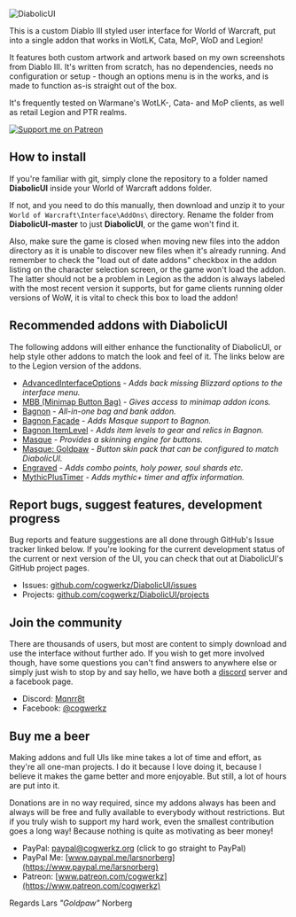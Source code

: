 ![DiabolicUI](http://i.imgur.com/VhvOlh3.png)

This is a custom Diablo III styled user interface for World of Warcraft, put into a single addon that works in WotLK, Cata, MoP, WoD and Legion!

It features both custom artwork and artwork based on my own screenshots from Diablo III. It's written from scratch, has no dependencies, needs no configuration or setup - though an options menu is in the works, and is made to function as-is straight out of the box.

It's frequently tested on Warmane's WotLK-, Cata- and MoP clients, as well as retail Legion and PTR realms.

[ ![Support me on Patreon](http://i.imgur.com/kVU2d3f.png) ](https://www.patreon.com/cogwerkz)

## How to install

If you're familiar with git, simply clone the repository to a folder named **DiabolicUI** inside your World of Warcraft addons folder.

If not, and you need to do this manually, then download and unzip it to your `World of Warcraft\Interface\AddOns\` directory. Rename the folder from **DiabolicUI-master** to just **DiabolicUI**, or the game won't find it. 

Also, make sure the game is closed when moving new files into the addon directory as it is unable to discover new files when it's already running. And remember to check the "load out of date addons" checkbox in the addon listing on the character selection screen, or the game won't load the addon. The latter should not be a problem in Legion as the addon is always labeled with the most recent version it supports, but for game clients running older versions of WoW, it is vital to check this box to load the addon!

## Recommended addons with DiabolicUI

The following addons will either enhance the functionality of DiabolicUI, or help style other addons to match the look and feel of it. The links below are to the Legion version of the addons.

* [AdvancedInterfaceOptions](https://mods.curse.com/addons/wow/advancedinterfaceoptions) - _Adds back missing Blizzard options to the interface menu._
* [MBB (Minimap Button Bag)](http://www.curse.com/addons/wow/mbb) - _Gives access to minimap addon icons._
* [Bagnon](https://mods.curse.com/addons/wow/bagnon) - _All-in-one bag and bank addon._
* [Bagnon Facade](https://mods.curse.com/addons/wow/bagnon-facade) - _Adds Masque support to Bagnon._
* [Bagnon ItemLevel](https://mods.curse.com/addons/wow/274607-bagnon-itemlevel) - _Adds item levels to gear and relics in Bagnon._
* [Masque](https://mods.curse.com/addons/wow/masque) - _Provides a skinning engine for buttons._
* [Masque: Goldpaw](http://www.curse.com/addons/wow/masque_goldpaw) - _Button skin pack that can be configured to match DiabolicUI._
* [Engraved](https://mods.curse.com/addons/wow/engraved) - _Adds combo points, holy power, soul shards etc._ 
* [MythicPlusTimer](https://mods.curse.com/addons/wow/mythicplustimer) - _Adds mythic+ timer and affix information._ 

## Report bugs, suggest features, development progress

Bug reports and feature suggestions are all done through GitHub's Issue tracker linked below. If you're looking for the current development status of the current or next version of the UI, you can check that out at DiabolicUI's GitHub project pages.

* Issues: [github.com/cogwerkz/DiabolicUI/issues](https://github.com/cogwerkz/DiabolicUI/issues)
* Projects: [github.com/cogwerkz/DiabolicUI/projects](https://github.com/cogwerkz/DiabolicUI/projects)

## Join the community

There are thousands of users, but most are content to simply download and use the interface without further ado. If you wish to get more involved though, have some questions you can't find answers to anywhere else or simply just wish to stop by and say hello, we have both a [discord](https://discordapp.com/) server and a facebook page.

* Discord: [Mqnrr8t](https://discord.gg/Mqnrr8t)
* Facebook: [@cogwerkz](https://www.facebook.com/cogwerkz)

## Buy me a beer

Making addons and full UIs like mine takes a lot of time and effort, as they're all one-man projects. I do it because I love doing it, because I believe it makes the game better and more enjoyable. But still, a lot of hours are put into it.

Donations are in no way required, since my addons always has been and always will be free and fully available to everybody without restrictions. But if you truly wish to support my hard work, even the smallest contribution goes a long way! Because nothing is quite as motivating as beer money!

* PayPal: [paypal@cogwerkz.org](https://www.paypal.com/cgi-bin/webscr?hosted_button_id=NYTWF68FKGLL6&item_name=DiabolicUI+%28By+Lars+Norberg%29&cmd=_s-xclick) (click to go straight to PayPal)
* PayPal Me: [www.paypal.me/larsnorberg](https://www.paypal.me/larsnorberg)
* Patreon: [www.patreon.com/cogwerkz](https://www.patreon.com/cogwerkz)

Regards
Lars *"Goldpaw"* Norberg
